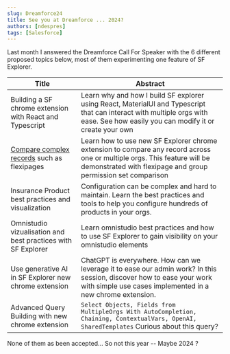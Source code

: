 ```yaml
---
slug: Dreamforce24
title: See you at Dreamforce ... 2024?
authors: [ndespres]
tags: [Salesforce]
---
```


Last month I answered the Dreamforce Call For Speaker with the 6 different proposed topics below, most of them experimenting one feature of SF Explorer.

| Title |   Abstract    |
|--------------------------------------------------------------|-------------------------------------------------------------------------------------------------------------------------------------------------------------------------------------------|
| Building a SF chrome extension with React and Typescript     | Learn why and how I build SF explorer using React, MaterialUI and Typescript that can interact with multiple orgs with ease. See how easily you can modify it or create your own          |
| [Compare complex records](https://docusaurus.io/docs/blog) such as flexipages                   | Learn how to use new SF Explorer chrome extension to compare any record across one or multiple orgs. This feature will be demonstrated with flexipage and group permission set comparison |
| Insurance Product best practices and visualization           | Configuration can be complex and hard to maintain. Learn the best practices and tools to help you configure hundreds of products in your orgs.                                            |
| Omnistudio vizualisation and best practices with SF Explorer | Learn omnistudio best practices and how to use SF Explorer to gain visibility on your omnistudio elements                                                                                 |
| Use generative AI in SF Explorer new chrome extension        | ChatGPT is everywhere. How can we leverage it to ease our admin work? In this session, discover how to ease your work with simple use cases implemented in a new chrome extension.        |
| Advanced Query Building with new chrome extension            | `Select Objects, Fields from MultipleOrgs With AutoCompletion, Chaining, ContextualVars, OpenAI, SharedTemplates` Curious about this query?                                                                           |

None of them as been accepted... So not this year -- Maybe 2024 ? 